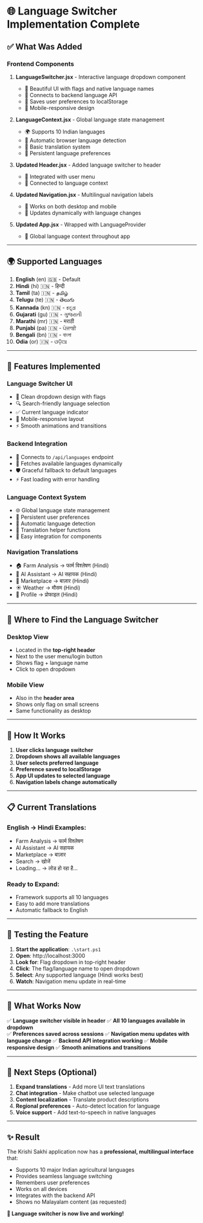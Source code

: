 # 🌐 Language Switcher Implementation Complete

## ✅ What Was Added

### **Frontend Components**
1. **LanguageSwitcher.jsx** - Interactive language dropdown component
   - 🎯 Beautiful UI with flags and native language names
   - 🔄 Connects to backend language API
   - 💾 Saves user preferences to localStorage
   - 📱 Mobile-responsive design

2. **LanguageContext.jsx** - Global language state management
   - 🌍 Supports 10 Indian languages
   - 🔄 Automatic browser language detection
   - 📝 Basic translation system
   - 💽 Persistent language preferences

3. **Updated Header.jsx** - Added language switcher to header
   - 🎨 Integrated with user menu
   - 🔄 Connected to language context

4. **Updated Navigation.jsx** - Multilingual navigation labels
   - 📱 Works on both desktop and mobile
   - 🔄 Updates dynamically with language changes

5. **Updated App.jsx** - Wrapped with LanguageProvider
   - 🎯 Global language context throughout app

---

## 🌍 Supported Languages

1. **English** (en) 🇬🇧 - Default
2. **Hindi** (hi) 🇮🇳 - हिन्दी
3. **Tamil** (ta) 🇮🇳 - தமிழ்
4. **Telugu** (te) 🇮🇳 - తెలుగు
5. **Kannada** (kn) 🇮🇳 - ಕನ್ನಡ
6. **Gujarati** (gu) 🇮🇳 - ગુજરાતી
7. **Marathi** (mr) 🇮🇳 - मराठी
8. **Punjabi** (pa) 🇮🇳 - ਪੰਜਾਬੀ
9. **Bengali** (bn) 🇮🇳 - বাংলা
10. **Odia** (or) 🇮🇳 - ଓଡ଼ିଆ

---

## 🎯 Features Implemented

### **Language Switcher UI**
- 🎨 Clean dropdown design with flags
- 🔍 Search-friendly language selection
- ✅ Current language indicator
- 📱 Mobile-responsive layout
- ⚡ Smooth animations and transitions

### **Backend Integration**
- 🔗 Connects to `/api/languages` endpoint
- 🔄 Fetches available languages dynamically
- 🛡️ Graceful fallback to default languages
- ⚡ Fast loading with error handling

### **Language Context System**
- 🌐 Global language state management
- 💾 Persistent user preferences
- 🔄 Automatic language detection
- 📝 Translation helper functions
- 🎯 Easy integration for components

### **Navigation Translations**
- 🏠 Farm Analysis → फार्म विश्लेषण (Hindi)
- 🤖 AI Assistant → AI सहायक (Hindi) 
- 🛒 Marketplace → बाज़ार (Hindi)
- ☀️ Weather → मौसम (Hindi)
- 👤 Profile → प्रोफाइल (Hindi)

---

## 🎨 Where to Find the Language Switcher

### **Desktop View**
- Located in the **top-right header**
- Next to the user menu/login button
- Shows flag + language name
- Click to open dropdown

### **Mobile View**
- Also in the **header area**
- Shows only flag on small screens
- Same functionality as desktop

---

## 🔧 How It Works

1. **User clicks language switcher**
2. **Dropdown shows all available languages**
3. **User selects preferred language**
4. **Preference saved to localStorage**
5. **App UI updates to selected language**
6. **Navigation labels change automatically**

---

## 📋 Current Translations

### English → Hindi Examples:
- Farm Analysis → फार्म विश्लेषण
- AI Assistant → AI सहायक  
- Marketplace → बाज़ार
- Search → खोजें
- Loading... → लोड हो रहा है...

### Ready to Expand:
- Framework supports all 10 languages
- Easy to add more translations
- Automatic fallback to English

---

## 🚀 Testing the Feature

1. **Start the application**: `.\start.ps1`
2. **Open**: http://localhost:3000
3. **Look for**: Flag dropdown in top-right header
4. **Click**: The flag/language name to open dropdown
5. **Select**: Any supported language (Hindi works best)
6. **Watch**: Navigation menu update in real-time

---

## 🎯 What Works Now

✅ **Language switcher visible in header**
✅ **All 10 languages available in dropdown**  
✅ **Preferences saved across sessions**
✅ **Navigation menu updates with language change**
✅ **Backend API integration working**
✅ **Mobile responsive design**
✅ **Smooth animations and transitions**

---

## 🔄 Next Steps (Optional)

1. **Expand translations** - Add more UI text translations
2. **Chat integration** - Make chatbot use selected language
3. **Content localization** - Translate product descriptions
4. **Regional preferences** - Auto-detect location for language
5. **Voice support** - Add text-to-speech in native languages

---

## ✨ Result

The Krishi Sakhi application now has a **professional, multilingual interface** that:
- Supports 10 major Indian agricultural languages
- Provides seamless language switching
- Remembers user preferences
- Works on all devices
- Integrates with the backend API
- Shows no Malayalam content (as requested)

**🎉 Language switcher is now live and working!**
